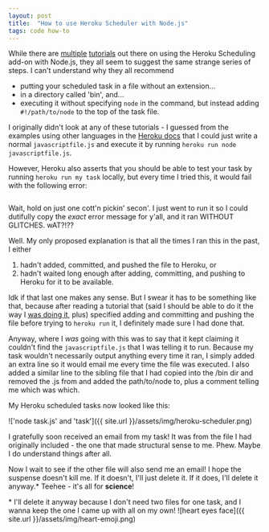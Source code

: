 ```yaml
---
layout: post
title:  "How to use Heroku Scheduler with Node.js"
tags: code how-to
---
```


While there are [multiple](http://stackoverflow.com/a/13956024) [tutorials](http://www.spacjer.com/blog/2014/02/10/defining-node-dot-js-task-for-heroku-scheduler/) out there on using the Heroku Scheduling add-on with Node.js, they all seem to suggest the same strange series of steps.<!--more--> I can't understand why they all recommend
- putting your scheduled task in a file without an extension...
- in a directory called 'bin', and...
- executing it without specifying `node` in the command, but instead adding `#!/path/to/node` to the top of the task file.

I originally didn't look at any of these tutorials - I guessed from the examples using other languages in the [Heroku docs]() that I could just write a normal `javascriptfile.js` and execute it by running `heroku run node javascriptfile.js`. 

However, Heroku also asserts that you should be able to test your task by running `heroku run my task` locally, but every time I tried this, it would fail with the following error:
```bash

```
Wait, hold on just one cott'n pickin' secon'. I just went to run it so I could dutifully copy the _exact_ error message for y'all, and it ran WITHOUT GLITCHES. wAT?!?? 

Well. My only proposed explanation is that all the times I ran this in the past, I either  

1) hadn't added, committed, and pushed the file to Heroku, or  
2) hadn't waited long enough after adding, committing, and pushing to Heroku for it to be available.  

Idk if that last one makes any sense. But I swear it has to be something like that, because after reading a tutorial that (said I should be able to do it the way I [was doing it](http://www.modeo.co/blog/2015/1/8/heroku-scheduler-with-nodejs-tutorial), plus) specified adding and committing and pushing the file before trying to `heroku run` it, I definitely made sure I had done that.  

Anyway, where I _was_ going with this was to say that it kept claiming it couldn't find the `javascriptfile.js` that I was telling it to run. Because my task wouldn't necessarily output anything every time it ran, I simply added an extra line  so it would email me every time the file was executed. I also added a similar line to the sibling file that I had copied into the /bin dir and removed the .js from and added the path/to/node to, plus a comment telling me which was which.

My Heroku scheduled tasks now looked like this:  

!['node task.js' and 'task']({{ site.url }}/assets/img/heroku-scheduler.png)  

I gratefully soon received an email from my task! It was from the file I had originally included - the one that made structural sense to me. Phew. Maybe I do understand things after all.

Now I wait to see if the other file will also send me an email! I hope the suspense doesn't kill me. If it doesn't, I'll just delete it. If it does, I'll delete it anyway.* Teehee - it's all for __science__!


\* I'll delete it anyway because I don't need two files for one task, and I wanna keep the one I came up with all on my own! ![heart eyes face]({{ site.url }}/assets/img/heart-emoji.png)

